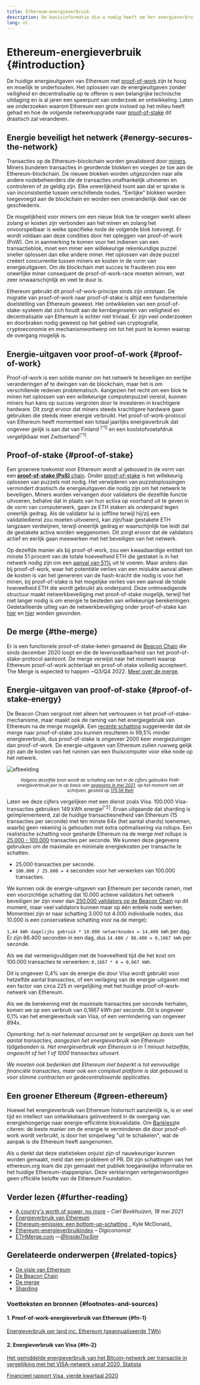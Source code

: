 ```yaml
---
title: Ethereum-energieverbruik
description: De basisinformatie die u nodig heeft om het energieverbruik van Ethereum te begrijpen.
lang: nl
---
```


# Ethereum-energieverbruik {#introduction}

De huidige energieuitgaven van Ethereum met [proof-of-work](/developers/docs/consensus-mechanisms/#proof-of-work) zijn te hoog en moeilijk te onderhouden. Het oplossen van de energieuitgaven zonder veiligheid en decentralisatie op te offeren is een belangrijke technische uitdaging en is al jaren een speerpunt van onderzoek en ontwikkeling. Laten we onderzoeken waarom Ethereum een grote invloed op het milieu heeft gehad en hoe de volgende netwerkupgrade naar [proof-of-stake](/developers/docs/consensus-mechanisms/pos) dit drastisch zal veranderen.

## Energie beveiligt het netwerk {#energy-secures-the-network}

Transacties op de Ethereum-blockchain worden gevalideerd door [miners](/developers/docs/consensus-mechanisms/pow/mining). Miners bundelen transacties in geordende blokken en voegen ze toe aan de Ethereum-blockchain. De nieuwe blokken worden uitgezonden naar alle andere nodebeheerders die de transacties onafhankelijk uitvoeren en controleren of ze geldig zijn. Elke oneerlijkheid toont aan dat er sprake is van inconsistentie tussen verschillende nodes. "Eerlijke" blokken worden toegevoegd aan de blockchain en worden een onveranderlijk deel van de geschiedenis.

De mogelijkheid voor miners om een nieuw blok toe te voegen werkt alleen zolang er kosten zijn verbonden aan het minen en zolang het onvoorspelbaar is welke specifieke node de volgende blok toevoegt. Er wordt voldaan aan deze condities door het opleggen van proof-of-work (PoW). Om in aanmerking te komen voor het indienen van een transactieblok, moet een miner een willekeurige rekenkundige puzzel sneller oplossen dan elke andere miner. Het oplossen van deze puzzel creëert concurrentie tussen miners en kosten in de vorm van energieuitgaven. Om de blockchain met succes te frauderen zou een oneerlijke miner consequent de proof-of-work-race moeten winnen, wat zeer onwaarschijnlijk en veel te duur is.

Ethereum gebruikt dit proof-of-work-principe sinds zijn ontstaan. De migratie van proof-of-work naar proof-of-stake is altijd een fundamentele doelstelling van Ethereum geweest. Het ontwikkelen van een proof-of-stake-systeem dat zich houdt aan de kernbeginselen van veiligheid en decentralisatie van Ethereum is echter niet triviaal. Er zijn veel onderzoeken en doorbraken nodig geweest op het gebied van cryptografie, cryptoeconomie en mechanismeontwerp om tot het punt te komen waarop de overgang mogelijk is.

## Energie-uitgaven voor proof-of-work {#proof-of-work}

Proof-of-work is een solide manier om het netwerk te beveiligen en eerlijke veranderingen af te dwingen van de blockchain, maar het is om verschillende redenen problematisch. Aangezien het recht om een blok te minen het oplossen van een willekeurige computerpuzzel vereist, kunnen miners hun kans op succes vergroten door te investeren in krachtigere hardware. Dit zorgt ervoor dat miners steeds krachtigere hardware gaan gebruiken die steeds meer energie verbruikt. Het proof-of-work-protocol van Ethereum heeft momenteel een totaal jaarlijks energieverbruik dat ongeveer gelijk is aan dat van Finland <sup>[^1]</sup> en een koolstofvoetafdruk vergelijkbaar met Zwitserland<sup>[^1]</sup>.

## Proof-of-stake {#proof-of-stake}

Een groenere toekomst voor Ethereum wordt al gebouwd in de vorm van een [**proof-of-stake (PoS)** chain](/upgrades/beacon-chain/). Onder [proof-of-stake](/developers/docs/consensus-mechanisms/pos/) is het willekeurig oplossen van puzzels niet nodig. Het verwijderen van puzzeloplossingen vermindert drastisch de energieuitgaven die nodig zijn om het netwerk te beveiligen. Miners worden vervangen door validators die dezelfde functie uitvoeren, behalve dat in plaats van hun activa op voorhand uit te geven in de vorm van computerwerk, gaan ze ETH staken als onderpand tegen oneerlijk gedrag. Als de validator lui is (offline terwijl hij/zij een validatiedienst zou moeten uitvoeren), kan zijn/haar gestakete ETH langzaam verdwijnen, terwijl oneerlijk gedrag er waarschijnlijk toe leidt dat de gestakete activa worden weggenomen. Dit zorgt ervoor dat de validators actief en eerlijk gaan meewerken met het beveiligen van het netwerk.

Op dezelfde manier als bij proof-of-work, zou een kwaadaardige entiteit ten minste 51 procent van de totale hoeveelheid ETH die gestaket is in het netwerk nodig zijn om een [aanval van 51%](/glossary/#51-attack) uit te voeren. Maar anders dan bij proof-of-work, waar het potentiële verlies van een mislukte aanval alleen de kosten is van het genereren van de hash-kracht die nodig is voor het minen, bij proof-of-stake is het mogelijke verlies van een aanval de totale hoeveelheid ETH die wordt gebruikt als onderpand. Deze ontmoedigende structuur maakt netwerkbeveiliging met proof-of-stake mogelijk, terwijl het niet langer nodig is om energie te besteden aan willekeurige berekeningen. Gedetailleerde uitleg van de netwerkbeveiliging onder proof-of-stake kan [hier](/developers/docs/consensus-mechanisms/pos/) en [hier](https://vitalik.ca/general/2017/12/31/pos_faq.html) worden gevonden.

## De merge {#the-merge}

Er is een functionele proof-of-stake-keten genaamd de [Beacon Chain](/upgrades/beacon-chain/) die sinds december 2020 loopt en die de levensvatbaarheid van het proof-of-stake-protocol aantoont. De merge verwijst naar het moment waarop Ethereum proof-of-work achterlaat en proof-of-stake volledig accepteert. The Merge is expected to happen ~Q3/Q4 2022. [Meer over de merge](/upgrades/merge/).

## Energie-uitgaven van proof-of-stake {#proof-of-stake-energy}

De Beacon Chain vergroot niet alleen het vertrouwen in het proof-of-stake-mechanisme, maar maakt ook de raming van het energiegebruik van Ethereum na de merge mogelijk. Een [recente schatting](https://blog.ethereum.org/2021/05/18/country-power-no-more/) suggereerde dat de merge naar proof-of-stake zou kunnen resulteren in 99,5% minder energieverbruik, dus proof-of-stake is ongeveer 2000 keer energiezuiniger dan proof-of-work. De energie-uitgaven van Ethereum zullen ruwweg gelijk zijn aan de kosten van het runnen van een thuiscomputer voor elke node op het netwerk.

![afbeelding](energy_use_per_transaction.png)

<p style="text-align: center;"><small><i>Volgens dezelfde bron wordt de schatting van het in de cijfers gebruikte PoW-energieverbruik per tx op basis van <a href="https://blog.ethereum.org/2021/05/18/country-power-no-more/" target="_blank" rel="noopener noreferrer">gegevens in mei 2021</a>, op het moment van dit schrijven, gesteld op <a href="https://digiconomist.net/ethereum-energy-consumption" target="_blank" rel="noopener noreferrer">175,56 Kwh</a></i></small></p>

Laten we deze cijfers vergelijken met een dienst zoals Visa. 100.000 Visa-transacties gebruiken 149 kWh energie<sup>[^2]</sup>. Ervan uitgaande dat sharding is geïmplementeerd, zal de huidige transactiesnelheid van Ethereum (15 transacties per seconde) met ten minste 64x (het aantal shards) toenemen, waarbij geen rekening is gehouden met extra optimalisering via rollups. Een realistische schatting voor gesharde Ethereum na de merge met rollups is [25.000 - 100.000](https://twitter.com/VitalikButerin/status/1312905884549300224?s=20) transacties per seconde. We kunnen deze gegevens gebruiken om de maximale en minimale energiekosten per transactie te schatten.

- 25.000 transacties per seconde.
- `100.000 / 25.000 = 4` seconden voor het verwerken van 100.000 transacties.

We kunnen ook de energie-uitgaven van Ethereum per seconde ramen, met een voorzichtige schatting dat 10.000 actieve validators het netwerk beveiligen (er zijn meer dan [250.000 validators op de Beacon Chain](https://beaconscan.com/) op dit moment, maar veel validators kunnen maar op één enkele node werken. Momenteel zijn er naar schatting 3.000 tot 4.000 individuele nodes, dus 10.000 is een conservatieve schatting voor na de merge):

`1,44 kWh dagelijks gebruik * 10.000 netwerknodes = 14.400 kWh` per dag. Er zijn 86.400 seconden in een dag, dus `14.400 / 86.400 = 0,1667 kWh` per seconde.

Als we dat vermenigvuldigen met de hoeveelheid tijd die het kost om 100.000 transacties te verwerken: `0,1667 * 4 = 0,667 kWh`.

Dit is ongeveer 0,4% van de energie die door Visa wordt gebruikt voor hetzelfde aantal transacties, of een verlaging van de energie-uitgaven met een factor van circa 225 in vergelijking met het huidige proof-of-work-netwerk van Ethereum.

Als we de berekening met de maximale transacties per seconde herhalen, komen we op een verbruik van 0,1667 kWh per seconde. Dit is ongeveer 0,1% van het energieverbuik van Visa, of een vermindering van ongeveer 894x.

_Opmerking: het is niet helemaal accuraat om te vergelijken op basis van het aantal transacties, aangezien het energieverbruik van Ethereum tijdgebonden is. Het energieverbruik van Ethereum is in 1 minuut hetzelfde, ongeacht of het 1 of 1000 transacties uitvoert._

_We moeten ook bedenken dat Ethereum niet beperkt is tot eenvoudige financiële transacties, maar ook een compleet platform is dat gebouwd is voor slimme contracten en gedecentraliseerde applicaties._

## Een groener Ethereum {#green-ethereum}

Hoewel het energieverbruik van Ethereum historisch aanzienlijk is, is er veel tijd en intellect van ontwikkelaars geïnvesteerd in de overgang van energiehongerige naar energie-efficiënte blokvalidatie. Om [Bankless](http://podcast.banklesshq.com/)te citeren: de beste manier om de energie te verminderen die door proof-of-work wordt verbruikt, is door het simpelweg "uit te schakelen", wat de aanpak is die Ethereum heeft aangenomen.

<InfoBanner emoji=":evergreen_tree:">
  Als u denkt dat deze statistieken onjuist zijn of nauwkeuriger kunnen worden gemaakt, meld dan een probleem of PR. Dit zijn schattingen van het ethereum.org team die zijn gemaakt met publiek toegankelijke informatie en het huidige Ethereum-stappenplan. Deze verklaringen vertegenwoordigen geen officiële belofte van de Ethereum Foundation. 
</InfoBanner>

## Verder lezen {#further-reading}

- [A country's worth of power, no more](https://blog.ethereum.org/2021/05/18/country-power-no-more/) – _Carl Beekhuizen, 18 mei 2021_
- [Energieverbruik van Ethereum](https://mirror.xyz/jmcook.eth/ODpCLtO4Kq7SCVFbU4He8o8kXs418ZZDTj0lpYlZkR8)
- [Ethereum-emissies: een bottom-up-schatting](https://kylemcdonald.github.io/ethereum-emissions/) _ Kyle McDonald_
- [Ethereum-energieverbruikindex](https://digiconomist.net/ethereum-energy-consumption/) – _Digiconomist_
- [ETHMerge.com](https://ethmerge.com/) —_[@InsideTheSim](https://twitter.com/InsideTheSim)_

## Gerelateerde onderwerpen {#related-topics}

- [De visie van Ethereum](/upgrades/vision/)
- [De Beacon Chain](/upgrades/beacon-chain)
- [De merge](/upgrades/merge/)
- [Sharding](/upgrades/beacon-chain/)

### Voetteksten en bronnen {#footnotes-and-sources}

#### 1. Proof-of-work-energieverbruik van Ethereum {#fn-1}

[Energieverbruik per land inc. Ethereum (geannualiseerde TWh)](https://digiconomist.net/ethereum-energy-consumption)

#### 2. Energieverbruik van Visa {#fn-2}

[Het gemiddelde energieverbruik van het Bitcoin-netwerk per transactie in vergelijking met het VISA-netwerk vanaf 2020, Statista](https://www.statista.com/statistics/881541/bitcoin-energy-consumption-transaction-comparison-visa/)

[Financieel rapport Visa, vierde kwartaal 2020](https://s1.q4cdn.com/050606653/files/doc_financials/2020/q4/Visa-Inc.-Q4-2020-Operational-Performance-Data.pdf)
